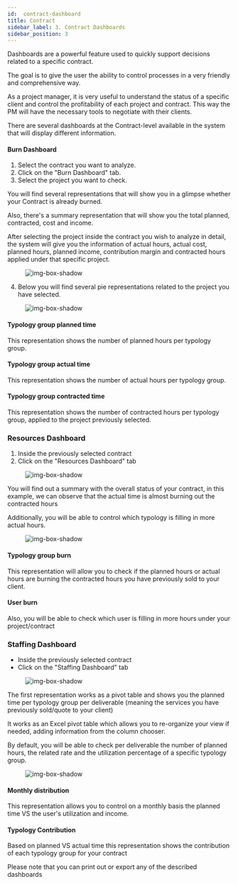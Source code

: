 ```yaml
---
id:  contract-dashboard
title: Contract
sidebar_label: 3. Contract Dashboards
sidebar_position: 3
---
```


Dashboards are a powerful feature used to quickly support decisions related to a specific contract.

The goal is to give the user the ability to control processes in a very friendly and comprehensive way.

As a project manager, it is very useful to understand the status of a specific client and control the profitability of each project and contract. This way the PM will have the necessary tools to negotiate with their clients.

There are several dashboards at the Contract-level available in the system that will display different information.

#### Burn Dashboard

1. Select the contract you want to analyze.
2. Click on the "Burn Dashboard" tab.
3. Select the project you want to check.

You will find several representations that will show you in a glimpse whether your Contract is already burned.

Also, there's a summary representation that will show you the total planned, contracted, cost and income.

After selecting the project inside the contract you wish to analyze in detail, the system will give you the information of actual hours, actual cost, planned hours, planned income, contribution margin and contracted hours applied under that specific project.

<figure>

![img-box-shadow](/img/university/dashboards/contract-dashboard/university-contract-dashboard-1.png)
<figcaption></figcaption>
</figure>

4. Below you will find several pie representations related to the project you have selected.

<figure>

![img-box-shadow](/img/university/dashboards/contract-dashboard/university-contract-dashboard-2.png)
<figcaption></figcaption>
</figure>

#### Typology group planned time

This representation shows the number of planned hours per typology group.

#### Typology group actual time

This representation shows the number of actual hours per typology group.

#### Typology group contracted time

This representation shows the number of contracted hours per typology group, applied to the project previously selected.

### Resources Dashboard

1. Inside the previously selected contract
2. Click on the "Resources Dashboard" tab

<figure>

![img-box-shadow](/img/university/dashboards/contract-dashboard/university-contract-dashboard-3.png)
<figcaption></figcaption>
</figure>

You will find out a summary with the overall status of your contract, in this example, we can observe that the actual time is almost burning out the contracted hours 

Additionally, you will be able to control which typology is filling in more actual hours.

<figure>

![img-box-shadow](/img/university/dashboards/contract-dashboard/university-contract-dashboard-4.png)
<figcaption></figcaption>
</figure>

#### Typology group burn

This representation will allow you to check if the planned hours or actual hours are burning the contracted hours you have previously sold to your client.

#### User burn

Also, you will be able to check which user is filling in more hours under your project/contract

### Staffing Dashboard
- Inside the previously selected contract
- Click on the "Staffing Dashboard" tab

<figure>

![img-box-shadow](/img/university/dashboards/contract-dashboard/university-contract-dashboard-5.png)
<figcaption></figcaption>
</figure>

The first representation works as a pivot table and shows you the planned time per typology group per deliverable (meaning the services you have previously sold/quote to your client)

It works as an Excel pivot table which allows you to re-organize your view if needed, adding information from the column chooser.

By default, you will be able to check per deliverable the number of planned hours, the related rate and the utilization percentage of a specific typology group.

<figure>

![img-box-shadow](/img/university/dashboards/contract-dashboard/university-contract-dashboard-6.png)
<figcaption></figcaption>
</figure>

#### Monthly distribution

This representation allows you to control on a monthly basis the planned time VS the user's utilization and income.

#### Typology Contribution

Based on planned VS actual time this representation shows the contribution of each typology group for your contract

Please note that you can print out or export any of the described dashboards